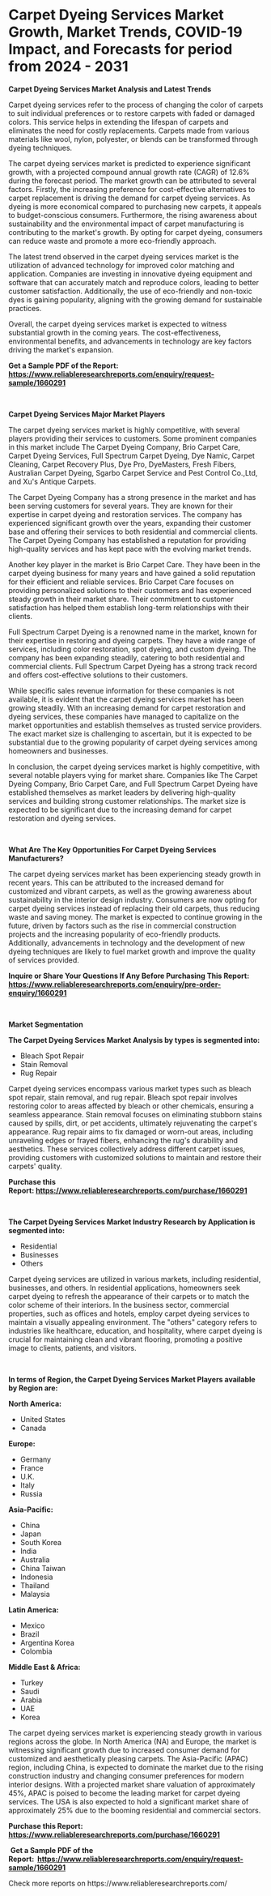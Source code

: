 <p><h1>Carpet Dyeing Services Market Growth, Market Trends, COVID-19 Impact, and Forecasts for period from 2024 - 2031</h1></p><p><strong>Carpet Dyeing Services Market Analysis and Latest Trends</strong></p>
<p><p>Carpet dyeing services refer to the process of changing the color of carpets to suit individual preferences or to restore carpets with faded or damaged colors. This service helps in extending the lifespan of carpets and eliminates the need for costly replacements. Carpets made from various materials like wool, nylon, polyester, or blends can be transformed through dyeing techniques.</p><p>The carpet dyeing services market is predicted to experience significant growth, with a projected compound annual growth rate (CAGR) of 12.6% during the forecast period. The market growth can be attributed to several factors. Firstly, the increasing preference for cost-effective alternatives to carpet replacement is driving the demand for carpet dyeing services. As dyeing is more economical compared to purchasing new carpets, it appeals to budget-conscious consumers. Furthermore, the rising awareness about sustainability and the environmental impact of carpet manufacturing is contributing to the market's growth. By opting for carpet dyeing, consumers can reduce waste and promote a more eco-friendly approach.</p><p>The latest trend observed in the carpet dyeing services market is the utilization of advanced technology for improved color matching and application. Companies are investing in innovative dyeing equipment and software that can accurately match and reproduce colors, leading to better customer satisfaction. Additionally, the use of eco-friendly and non-toxic dyes is gaining popularity, aligning with the growing demand for sustainable practices.</p><p>Overall, the carpet dyeing services market is expected to witness substantial growth in the coming years. The cost-effectiveness, environmental benefits, and advancements in technology are key factors driving the market's expansion.</p></p>
<p><strong>Get a Sample PDF of the Report:&nbsp; <a href="https://www.reliableresearchreports.com/enquiry/request-sample/1660291">https://www.reliableresearchreports.com/enquiry/request-sample/1660291</a></strong></p>
<p>&nbsp;</p>
<p><strong>Carpet Dyeing Services Major Market Players</strong></p>
<p><p>The carpet dyeing services market is highly competitive, with several players providing their services to customers. Some prominent companies in this market include The Carpet Dyeing Company, Brio Carpet Care, Carpet Dyeing Services, Full Spectrum Carpet Dyeing, Dye Namic, Carpet Cleaning, Carpet Recovery Plus, Dye Pro, DyeMasters, Fresh Fibers, Australian Carpet Dyeing, Sgarbo Carpet Service and Pest Control Co.,Ltd, and Xu's Antique Carpets.</p><p>The Carpet Dyeing Company has a strong presence in the market and has been serving customers for several years. They are known for their expertise in carpet dyeing and restoration services. The company has experienced significant growth over the years, expanding their customer base and offering their services to both residential and commercial clients. The Carpet Dyeing Company has established a reputation for providing high-quality services and has kept pace with the evolving market trends.</p><p>Another key player in the market is Brio Carpet Care. They have been in the carpet dyeing business for many years and have gained a solid reputation for their efficient and reliable services. Brio Carpet Care focuses on providing personalized solutions to their customers and has experienced steady growth in their market share. Their commitment to customer satisfaction has helped them establish long-term relationships with their clients.</p><p>Full Spectrum Carpet Dyeing is a renowned name in the market, known for their expertise in restoring and dyeing carpets. They have a wide range of services, including color restoration, spot dyeing, and custom dyeing. The company has been expanding steadily, catering to both residential and commercial clients. Full Spectrum Carpet Dyeing has a strong track record and offers cost-effective solutions to their customers.</p><p>While specific sales revenue information for these companies is not available, it is evident that the carpet dyeing services market has been growing steadily. With an increasing demand for carpet restoration and dyeing services, these companies have managed to capitalize on the market opportunities and establish themselves as trusted service providers. The exact market size is challenging to ascertain, but it is expected to be substantial due to the growing popularity of carpet dyeing services among homeowners and businesses.</p><p>In conclusion, the carpet dyeing services market is highly competitive, with several notable players vying for market share. Companies like The Carpet Dyeing Company, Brio Carpet Care, and Full Spectrum Carpet Dyeing have established themselves as market leaders by delivering high-quality services and building strong customer relationships. The market size is expected to be significant due to the increasing demand for carpet restoration and dyeing services.</p></p>
<p>&nbsp;</p>
<p><strong>What Are The Key Opportunities For Carpet Dyeing Services Manufacturers?</strong></p>
<p><p>The carpet dyeing services market has been experiencing steady growth in recent years. This can be attributed to the increased demand for customized and vibrant carpets, as well as the growing awareness about sustainability in the interior design industry. Consumers are now opting for carpet dyeing services instead of replacing their old carpets, thus reducing waste and saving money. The market is expected to continue growing in the future, driven by factors such as the rise in commercial construction projects and the increasing popularity of eco-friendly products. Additionally, advancements in technology and the development of new dyeing techniques are likely to fuel market growth and improve the quality of services provided.</p></p>
<p><strong>Inquire or Share Your Questions If Any Before Purchasing This Report: <a href="https://www.reliableresearchreports.com/enquiry/pre-order-enquiry/1660291">https://www.reliableresearchreports.com/enquiry/pre-order-enquiry/1660291</a></strong></p>
<p>&nbsp;</p>
<p><strong>Market Segmentation</strong></p>
<p><strong>The Carpet Dyeing Services Market Analysis by types is segmented into:</strong></p>
<p><ul><li>Bleach Spot Repair</li><li>Stain Removal</li><li>Rug Repair</li></ul></p>
<p><p>Carpet dyeing services encompass various market types such as bleach spot repair, stain removal, and rug repair. Bleach spot repair involves restoring color to areas affected by bleach or other chemicals, ensuring a seamless appearance. Stain removal focuses on eliminating stubborn stains caused by spills, dirt, or pet accidents, ultimately rejuvenating the carpet's appearance. Rug repair aims to fix damaged or worn-out areas, including unraveling edges or frayed fibers, enhancing the rug's durability and aesthetics. These services collectively address different carpet issues, providing customers with customized solutions to maintain and restore their carpets' quality.</p></p>
<p><strong>Purchase this Report:&nbsp;<a href="https://www.reliableresearchreports.com/purchase/1660291">https://www.reliableresearchreports.com/purchase/1660291</a></strong></p>
<p>&nbsp;</p>
<p><strong>The Carpet Dyeing Services Market Industry Research by Application is segmented into:</strong></p>
<p><ul><li>Residential</li><li>Businesses</li><li>Others</li></ul></p>
<p><p>Carpet dyeing services are utilized in various markets, including residential, businesses, and others. In residential applications, homeowners seek carpet dyeing to refresh the appearance of their carpets or to match the color scheme of their interiors. In the business sector, commercial properties, such as offices and hotels, employ carpet dyeing services to maintain a visually appealing environment. The "others" category refers to industries like healthcare, education, and hospitality, where carpet dyeing is crucial for maintaining clean and vibrant flooring, promoting a positive image to clients, patients, and visitors.</p></p>
<p>&nbsp;</p>
<p><strong>In terms of Region, the Carpet Dyeing Services Market Players available by Region are:</strong></p>
<p>
    <p> <strong> North America: </strong>
        <ul>
            <li>United States</li>
            <li>Canada</li>
        </ul>
        </p> 
    <p> <strong> Europe: </strong>
        <ul>
            <li>Germany</li>
            <li>France</li>
            <li>U.K.</li>
            <li>Italy</li>
            <li>Russia</li>
        </ul>
        </p> 
    <p> <strong> Asia-Pacific: </strong>
        <ul>
            <li>China</li>
            <li>Japan</li>
            <li>South Korea</li>
            <li>India</li>
            <li>Australia</li>
            <li>China Taiwan</li>
            <li>Indonesia</li>
            <li>Thailand</li>
            <li>Malaysia</li>
        </ul>
        </p> 
    <p> <strong> Latin America: </strong>
        <ul>
            <li>Mexico</li>
            <li>Brazil</li>
            <li>Argentina Korea</li>
            <li>Colombia</li>
        </ul>
        </p> 
    <p> <strong> Middle East & Africa: </strong>
        <ul>
            <li>Turkey</li>
            <li>Saudi</li>
            <li>Arabia</li>
            <li>UAE</li>
            <li>Korea</li>
        </ul>
    </p>
    </p>
<p><p>The carpet dyeing services market is experiencing steady growth in various regions across the globe. In North America (NA) and Europe, the market is witnessing significant growth due to increased consumer demand for customized and aesthetically pleasing carpets. The Asia-Pacific (APAC) region, including China, is expected to dominate the market due to the rising construction industry and changing consumer preferences for modern interior designs. With a projected market share valuation of approximately 45%, APAC is poised to become the leading market for carpet dyeing services. The USA is also expected to hold a significant market share of approximately 25% due to the booming residential and commercial sectors.</p></p>
<p><strong>Purchase this Report: <a href="https://www.reliableresearchreports.com/purchase/1660291">https://www.reliableresearchreports.com/purchase/1660291</a></strong></p>
<p>&nbsp;<strong>Get a Sample PDF of the Report:&nbsp;&nbsp;<a href="https://www.reliableresearchreports.com/enquiry/request-sample/1660291">https://www.reliableresearchreports.com/enquiry/request-sample/1660291</a></strong></p>
<p><strong></strong></p>
<p>Check more reports on https://www.reliableresearchreports.com/</p>